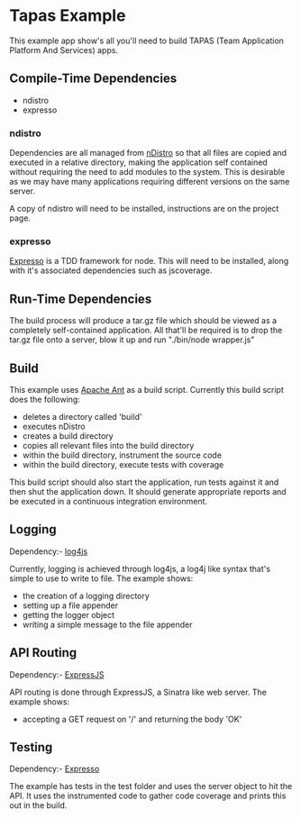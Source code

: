 Tapas Example
=============

This example app show's all you'll need to build TAPAS (Team Application Platform And Services) apps.  

Compile-Time Dependencies
-------------------------

* ndistro
* expresso

### ndistro

Dependencies are all managed from [nDistro](http://github.com/visionmedia/ndistro) so that all files are copied and executed in a relative directory, making the application self contained without requiring the need to add modules to the system.  This is desirable as we may have many applications requiring different versions on the same server.

A copy of ndistro will need to be installed, instructions are on the project page.

### expresso

[Expresso](http://github.com/visionmedia/expresso) is a TDD framework for node.  This will need to be installed, along with it's associated dependencies such as jscoverage.

Run-Time Dependencies
---------------------

The build process will produce a tar.gz file which should be viewed as a completely self-contained application.  All that'll be required is to drop the tar.gz file onto a server, blow it up and run "./bin/node wrapper.js"


Build
-----

This example uses [Apache Ant](http://ant.apache.org/) as a build script.  Currently this build script does the following:

* deletes a directory called 'build'
* executes nDistro
* creates a build directory
* copies all relevant files into the build directory
* within the build directory, instrument the source code
* within the build directory, execute tests with coverage

This build script should also start the application, run tests against it and then shut the application down. It should generate appropriate reports and be executed in a continuous integration environment.

Logging
-------

Dependency:- [log4js](http://github.com/csausdev/log4js-node)

Currently, logging is achieved through log4js, a log4j like syntax that's simple to use to write to file.  The example shows:

* the creation of a logging directory 
* setting up a file appender
* getting the logger object
* writing a simple message to the file appender

API Routing
-----------

Dependency:- [ExpressJS](http://expressjs.com)

API routing is done through ExpressJS, a Sinatra like web server.  The example shows:

* accepting a GET request on '/' and returning the body 'OK'

Testing
-------

Dependency:- [Expresso](http://github.com/visionmedia/expresso)

The example has tests in the test folder and uses the server object to hit the API. It uses the instrumented code to gather code coverage and prints this out in the build.
